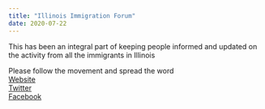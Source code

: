 ```yaml
---
title: "Illinois Immigration Forum"
date: 2020-07-22
---
```



This has been an integral part of keeping people informed and updated on  
the activity from all the immigrants in Illinois

Please follow the movement and spread the word  
[Website](https://www.immiforum.org/)  
[Twitter](https://twitter.com/ILImmiForum)  
[Facebook](https://www.facebook.com/llinoisImmigrationForum/)
